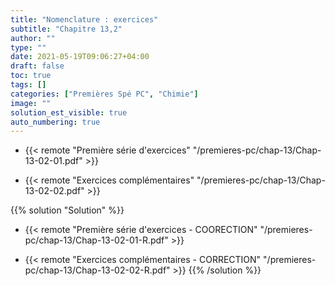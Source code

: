 ```yaml
---
title: "Nomenclature : exercices"
subtitle: "Chapitre 13,2"
author: ""
type: ""
date: 2021-05-19T09:06:27+04:00
draft: false
toc: true
tags: []
categories: ["Premières Spé PC", "Chimie"]
image: ""
solution_est_visible: true
auto_numbering: true
---
```


- {{< remote "Première série d'exercices" "/premieres-pc/chap-13/Chap-13-02-01.pdf" >}}

- {{< remote "Exercices complémentaires" "/premieres-pc/chap-13/Chap-13-02-02.pdf" >}}

{{% solution "Solution" %}}
- {{< remote "Première série d'exercices - COORECTION" "/premieres-pc/chap-13/Chap-13-02-01-R.pdf" >}}

- {{< remote "Exercices complémentaires - CORRECTION" "/premieres-pc/chap-13/Chap-13-02-02-R.pdf" >}}
{{% /solution %}}